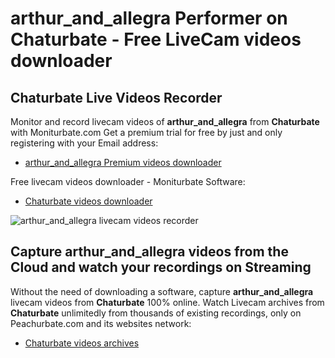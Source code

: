 # arthur_and_allegra Performer on Chaturbate - Free LiveCam videos downloader

## Chaturbate Live Videos Recorder

Monitor and record livecam videos of **arthur_and_allegra** from **Chaturbate** with Moniturbate.com
Get a premium trial for free by just and only registering with your Email address:
* [arthur_and_allegra Premium videos downloader](https://moniturbate.com/request-demo-licence-key.html)

Free livecam videos downloader - Moniturbate Software:
* [Chaturbate videos downloader](https://moniturbate.com/moniturbate-download-software.html)

![arthur_and_allegra livecam videos recorder](https://peachurnet.com/templates/moniturbate-software.png)


## Capture arthur_and_allegra videos from the Cloud and watch your recordings on Streaming

Without the need of downloading a software, capture **arthur_and_allegra** livecam videos from **Chaturbate** 100% online.
Watch Livecam archives from **Chaturbate** unlimitedly from thousands of existing recordings, only on Peachurbate.com and its websites network:
* [Chaturbate videos archives](https://peachurnet.com/)